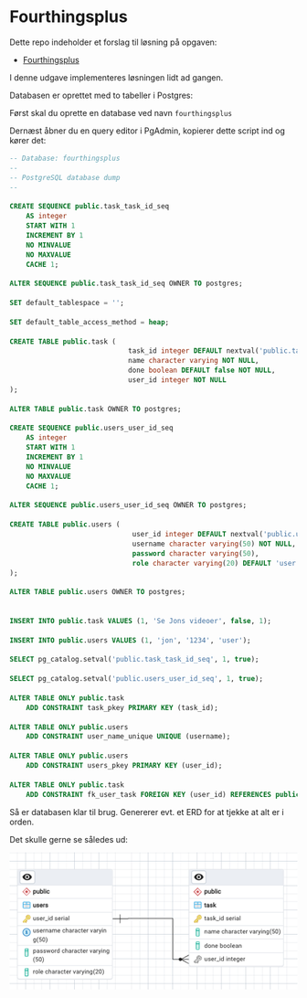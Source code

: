 # Fourthingsplus

Dette repo indeholder et forslag til løsning på opgaven:

- [Fourthingsplus](https://github.com/dat2Cph/content/blob/main/webstack/backend/fourthingsplus.md)

I denne udgave implementeres løsningen lidt ad gangen.

Databasen er oprettet med to tabeller i Postgres:

Først skal du oprette en database ved navn `fourthingsplus`

Dernæst åbner du en query editor i PgAdmin, kopierer dette script ind og kører det:

```sql
-- Database: fourthingsplus
--
-- PostgreSQL database dump
--

CREATE SEQUENCE public.task_task_id_seq
    AS integer
    START WITH 1
    INCREMENT BY 1
    NO MINVALUE
    NO MAXVALUE
    CACHE 1;

ALTER SEQUENCE public.task_task_id_seq OWNER TO postgres;

SET default_tablespace = '';

SET default_table_access_method = heap;

CREATE TABLE public.task (
                             task_id integer DEFAULT nextval('public.task_task_id_seq'::regclass) NOT NULL,
                             name character varying NOT NULL,
                             done boolean DEFAULT false NOT NULL,
                             user_id integer NOT NULL
);

ALTER TABLE public.task OWNER TO postgres;

CREATE SEQUENCE public.users_user_id_seq
    AS integer
    START WITH 1
    INCREMENT BY 1
    NO MINVALUE
    NO MAXVALUE
    CACHE 1;

ALTER SEQUENCE public.users_user_id_seq OWNER TO postgres;

CREATE TABLE public.users (
                              user_id integer DEFAULT nextval('public.users_user_id_seq'::regclass) NOT NULL,
                              username character varying(50) NOT NULL,
                              password character varying(50),
                              role character varying(20) DEFAULT 'user'::character varying NOT NULL
);

ALTER TABLE public.users OWNER TO postgres;


INSERT INTO public.task VALUES (1, 'Se Jons videoer', false, 1);

INSERT INTO public.users VALUES (1, 'jon', '1234', 'user');

SELECT pg_catalog.setval('public.task_task_id_seq', 1, true);

SELECT pg_catalog.setval('public.users_user_id_seq', 1, true);

ALTER TABLE ONLY public.task
    ADD CONSTRAINT task_pkey PRIMARY KEY (task_id);

ALTER TABLE ONLY public.users
    ADD CONSTRAINT user_name_unique UNIQUE (username);

ALTER TABLE ONLY public.users
    ADD CONSTRAINT users_pkey PRIMARY KEY (user_id);

ALTER TABLE ONLY public.task
    ADD CONSTRAINT fk_user_task FOREIGN KEY (user_id) REFERENCES public.users(user_id) NOT VALID;
```

Så er databasen klar til brug. Genererer evt. et ERD for at tjekke at alt er i orden.

Det skulle gerne se således ud:

![ERD](./docs/fourthingsplus_erd.png)
